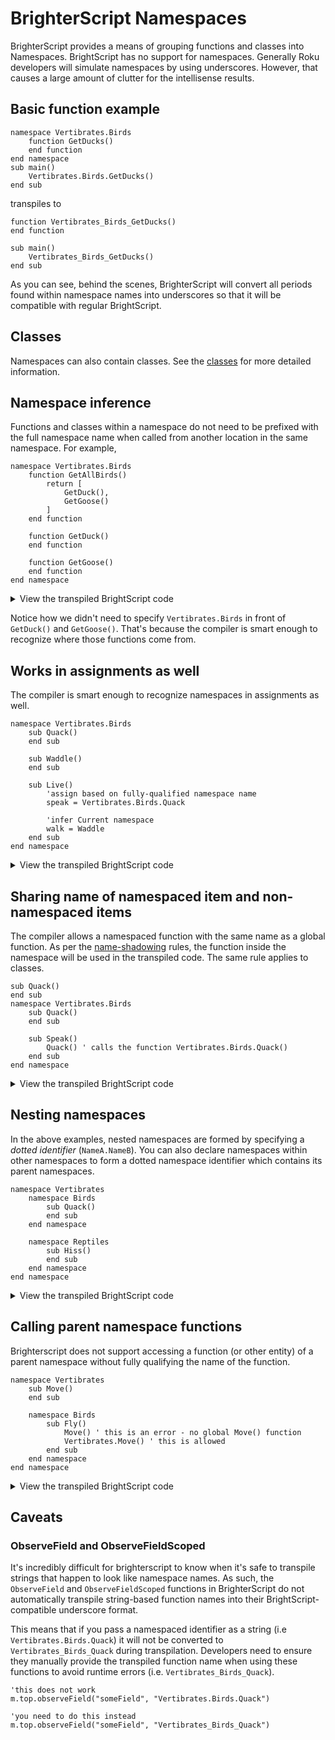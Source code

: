 # BrighterScript Namespaces

BrighterScript provides a means of grouping functions and classes into Namespaces. BrightScript has no support for namespaces. Generally Roku developers will simulate namespaces by using underscores. However, that causes a large amount of clutter for the intellisense results.

## Basic function example
```BrighterScript
namespace Vertibrates.Birds
    function GetDucks()
    end function
end namespace
sub main()
    Vertibrates.Birds.GetDucks()
end sub
```

transpiles to

```BrightScript
function Vertibrates_Birds_GetDucks()
end function

sub main()
    Vertibrates_Birds_GetDucks()
end sub
```

As you can see, behind the scenes, BrighterScript will convert all periods found within namespace names into underscores so that it will be compatible with regular BrightScript.

## Classes
Namespaces can also contain classes. See the [classes](classes.md#Namespaces) for more detailed information.

## Namespace inference
Functions and classes within a namespace do not need to be prefixed with the full namespace name when called from another location in the same namespace. For example,

```BrighterScript
namespace Vertibrates.Birds
    function GetAllBirds()
        return [
            GetDuck(),
            GetGoose()
        ]
    end function

    function GetDuck()
    end function

    function GetGoose()
    end function
end namespace
```

<details>
  <summary>View the transpiled BrightScript code</summary>

```BrightScript
function Vertibrates_Birds_GetAllBirds()
    return [
        Vertibrates_Birds_GetDuck()
        Vertibrates_Birds_GetGoose()
    ]
end function

function Vertibrates_Birds_GetDuck()
end function

function Vertibrates_Birds_GetGoose()
end function
```
</details>

Notice how we didn't need to specify `Vertibrates.Birds` in front of `GetDuck()` and `GetGoose()`. That's because the compiler is smart enough to recognize where those functions come from.

## Works in assignments as well
The compiler is smart enough to recognize namespaces in assignments as well.

```BrighterScript
namespace Vertibrates.Birds
    sub Quack()
    end sub

    sub Waddle()
    end sub

    sub Live()
        'assign based on fully-qualified namespace name
        speak = Vertibrates.Birds.Quack

        'infer Current namespace
        walk = Waddle
    end sub
end namespace
```

<details>
  <summary>View the transpiled BrightScript code</summary>

```BrightScript
sub Vertibrates_Birds_Quack()
end sub

sub Vertibrates_Birds_Waddle()
end sub

sub Vertibrates_Birds_Live()
    'assign based on fully-qualified namespace name
    speak = Vertibrates_Birds_Quack
    'infer Current namespace
    walk = Vertibrates_Birds_Waddle
end sub
```
</details>

## Sharing name of namespaced item and non-namespaced items
The compiler allows a namespaced function with the same name as a global function. As per the [name-shadowing](./variable-shadowing.md) rules, the function inside the namespace will be used in the transpiled code. The same rule applies to classes.

```BrighterScript
sub Quack()
end sub
namespace Vertibrates.Birds
    sub Quack()
    end sub

    sub Speak()
        Quack() ' calls the function Vertibrates.Birds.Quack()
    end sub
end namespace
```

<details>
  <summary>View the transpiled BrightScript code</summary>

```BrightScript
sub Quack()
end sub
sub Vertibrates_Birds_Quack()
end sub
sub Vertibrates_Birds_Speak()
    Vertibrates_Birds_Quack() ' calls the function Vertibrates.Birds.Quack()
end sub
```
</details>

## Nesting namespaces

In the above examples, nested namespaces are formed by specifying a _dotted identifier_ (`NameA.NameB`). You can also declare namespaces within other namespaces to form a dotted namespace identifier which contains its parent namespaces.

```BrighterScript
namespace Vertibrates
    namespace Birds
        sub Quack()
        end sub
    end namespace

    namespace Reptiles
        sub Hiss()
        end sub
    end namespace
end namespace
```

<details>
  <summary>View the transpiled BrightScript code</summary>

```BrightScript
sub Vertibrates_Birds_Quack()
end sub
sub Vertibrates_Reptiles_Hiss()
end sub
```
</details>

## Calling parent namespace functions

Brighterscript does not support accessing a function (or other entity) of a parent namespace without fully qualifying the name of the function.

```BrighterScript
namespace Vertibrates
    sub Move()
    end sub

    namespace Birds
        sub Fly()
            Move() ' this is an error - no global Move() function
            Vertibrates.Move() ' this is allowed
        end sub
    end namespace
end namespace
```

<details>
  <summary>View the transpiled BrightScript code</summary>

```BrightScript
sub Vertibrates_Move()
end sub
sub Vertibrates_Birds_Fly()
     Move() ' this is an error - no global Move() function
     Vertibrates_Move() ' this is allowed
end sub
```
</details>

## Caveats
### ObserveField and ObserveFieldScoped
It's incredibly difficult for brighterscript to know when it's safe to transpile strings that happen to look like namespace names. As such, the `ObserveField` and `ObserveFieldScoped` functions in BrighterScript do not automatically transpile string-based function names into their BrightScript-compatible underscore format.

This means that if you pass a namespaced identifier as a string (i.e `Vertibrates.Birds.Quack`) it will not be converted to `Vertibrates_Birds_Quack` during transpilation. Developers need to ensure they manually provide the transpiled function name when using these functions to avoid runtime errors (i.e. `Vertibrates_Birds_Quack`).

```brighterscript
'this does not work
m.top.observeField("someField", "Vertibrates.Birds.Quack")

'you need to do this instead
m.top.observeField("someField", "Vertibrates_Birds_Quack")
```
